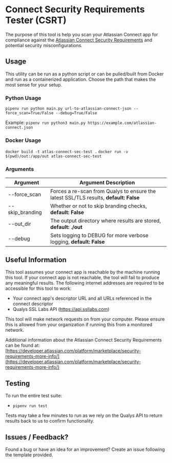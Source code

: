 # Connect Security Requirements Tester (CSRT)

The purpose of this tool is help you scan your Atlassian Connect app for compliance against the [Atlassian Connect Security Requirements](https://developer.atlassian.com/platform/marketplace/security-requirements/) and potential security misconfigurations.

## Usage
This utility can be run as a python script or can be pulled/built from Docker and run as a containerized application. Choose the path that makes the most sense for your setup.

### Python Usage
`pipenv run python main.py url-to-atlassian-connect-json --force_scan=True/False --debug=True/False`

Example: `pipenv run python3 main.py https://example.com/atlassian-connect.json`

### Docker Usage
`docker build -t atlas-connect-sec-test .`
`docker run -v $(pwd)/out:/app/out atlas-connect-sec-test`

### Arguments
| Argument | Argument Description |
|----------|----------------------|
|--force_scan       | Forces a re-scan from Qualys to ensure the latest SSL/TLS results, **default: False**             |
|--skip_branding    | Whether or not to skip branding checks, **default: False**                                        |
|--out_dir          | The output directory where results are stored, **default: ./out**                                 |
|--debug            | Sets logging to DEBUG for more verbose logging, **default: False**                                |

## Useful Information
This tool assumes your connect app is reachable by the machine running this tool. If your connect app is not reachable, the tool will fail to produce any meaningful results. The following internet addresses are required to be accessible for this tool to work:
* Your connect app's descriptor URL and all URLs referenced in the connect descriptor
* Qualys SSL Labs API (https://api.ssllabs.com)

This tool will make network requests on from your computer. Please ensure this is allowed from your organization if running this from a monitored network.

Additional information about the Atlassian Connect Security Requirements can be found at: [https://developer.atlassian.com/platform/marketplace/security-requirements-more-info/](https://developer.atlassian.com/platform/marketplace/security-requirements-more-info/)

## Testing
To run the entire test suite:

* `pipenv run test`

Tests may take a few minutes to run as we rely on the Qualys API to return results back to us to confirm functionality.

## Issues / Feedback?
Found a bug or have an idea for an improvement? Create an issue following the template provided.

